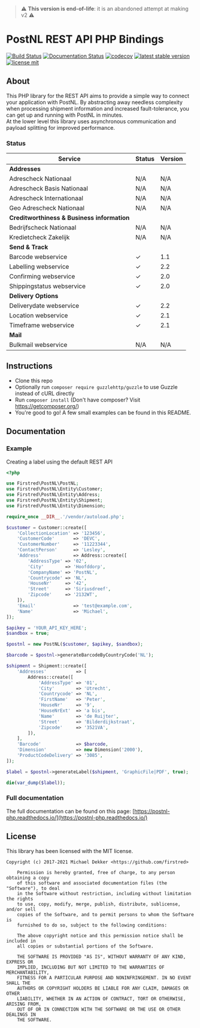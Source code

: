 > ⚠️ **This version is end-of-life**: it is an abandoned attempt at making v2 ⚠️

# PostNL REST API PHP Bindings

[![Build Status](https://travis-ci.org/firstred/postnl-api-php.svg?branch=master)](https://travis-ci.org/firstred/postnl-api-php)
[![Documentation Status](https://readthedocs.org/projects/postnl-php/badge/?version=latest)](https://postnl-php.readthedocs.io/en/latest/?badge=latest)
[![codecov](https://codecov.io/gh/firstred/postnl-api-php/branch/master/graph/badge.svg)](https://codecov.io/gh/firstred/postnl-api-php)
[![latest stable version](https://poser.pugx.org/firstred/postnl-api-php/v/stable.svg)](https://packagist.org/packages/firstred/postnl-api-php)
[![license mit](https://poser.pugx.org/firstred/postnl-api-php/license.svg)](https://packagist.org/packages/firstred/postnl-api-php)

## About

This PHP library for the REST API aims to provide a simple way to connect your 
application with PostNL. By abstracting away needless complexity when processing shipment 
information and increased fault-tolerance, you can get up and running with PostNL in minutes.  
At the lower level this library uses asynchronous communication and payload splitting for 
improved performance.

### Status

| Service                                     | Status                    | Version |
| ------------------------------------------- | ------------------------- | ------- |
| **Addresses**                               |                           |         |
| Adrescheck Nationaal                        | N/A                       | N/A     |
| Adrescheck Basis Nationaal                  | N/A                       | N/A     |
| Adrescheck Internationaal                   | N/A                       | N/A     |
| Geo Adrescheck Nationaal                    | N/A                       | N/A     |
| **Creditworthiness & Business information** |                           |         |
| Bedrijfscheck Nationaal                     | N/A                       | N/A     |
| Kredietcheck Zakelijk                       | N/A                       | N/A     |
| **Send & Track**                            |                           |         |
| Barcode webservice                          | ✓                         | 1.1     |
| Labelling webservice                        | ✓                         | 2.2     |
| Confirming webservice                       | ✓                         | 2.0    |
| Shippingstatus webservice                   | ✓                         | 2.0     |
| **Delivery Options**                        |                           |         |
| Deliverydate webservice                     | ✓                         | 2.2     |
| Location webservice                         | ✓                         | 2.1     |
| Timeframe webservice                        | ✓                         | 2.1     |
| **Mail**                                    |                           |         |
| Bulkmail webservice                         | N/A                       | N/A     |

## Instructions

- Clone this repo
- Optionally run `composer require guzzlehttp/guzzle` to use Guzzle instead of cURL directly
- Run `composer install` (Don't have composer? Visit https://getcomposer.org/)
- You're good to go! A few small examples can be found in this README.

## Documentation

### Example

Creating a label using the default REST API

```php
<?php

use Firstred\PostNL\PostNL;
use Firstred\PostNL\Entity\Customer;
use Firstred\PostNL\Entity\Address;
use Firstred\PostNL\Entity\Shipment;
use Firstred\PostNL\Entity\Dimension;

require_once __DIR__.'/vendor/autoload.php';

$customer = Customer::create([
    'CollectionLocation' => '123456',
    'CustomerCode'       => 'DEVC',
    'CustomerNumber'     => '11223344',
    'ContactPerson'      => 'Lesley',
    'Address'            => Address::create([
        'AddressType' => '02',
        'City'        => 'Hoofddorp',
        'CompanyName' => 'PostNL',
        'Countrycode' => 'NL',
        'HouseNr'     => '42',
        'Street'      => 'Siriusdreef',
        'Zipcode'     => '2132WT',
    ]),
    'Email'              => 'test@example.com',
    'Name'               => 'Michael',
]);

$apikey = 'YOUR_API_KEY_HERE';
$sandbox = true;

$postnl = new PostNL($customer, $apikey, $sandbox);

$barcode = $postnl->generateBarcodeByCountryCode('NL');

$shipment = Shipment::create([
    'Addresses'           => [
        Address::create([
            'AddressType' => '01',
            'City'        => 'Utrecht',
            'Countrycode' => 'NL',
            'FirstName'   => 'Peter',
            'HouseNr'     => '9',
            'HouseNrExt'  => 'a bis',
            'Name'        => 'de Ruijter',
            'Street'      => 'Bilderdijkstraat',
            'Zipcode'     => '3521VA',
        ]),
    ],
    'Barcode'             => $barcode,
    'Dimension'           => new Dimension('2000'),
    'ProductCodeDelivery' => '3085',
]);

$label = $postnl->generateLabel($shipment, 'GraphicFile|PDF', true);

die(var_dump($label));
```

### Full documentation

The full documentation can be found on this page: [https://postnl-php.readthedocs.io/](https://postnl-php.readthedocs.io/)

## License

This library has been licensed with the MIT license.

```
Copyright (c) 2017-2021 Michael Dekker <https://github.com/firstred>

    Permission is hereby granted, free of charge, to any person obtaining a copy
    of this software and associated documentation files (the "Software"), to deal
    in the Software without restriction, including without limitation the rights
    to use, copy, modify, merge, publish, distribute, sublicense, and/or sell
    copies of the Software, and to permit persons to whom the Software is
    furnished to do so, subject to the following conditions:

    The above copyright notice and this permission notice shall be included in
    all copies or substantial portions of the Software.

    THE SOFTWARE IS PROVIDED "AS IS", WITHOUT WARRANTY OF ANY KIND, EXPRESS OR
    IMPLIED, INCLUDING BUT NOT LIMITED TO THE WARRANTIES OF MERCHANTABILITY,
    FITNESS FOR A PARTICULAR PURPOSE AND NONINFRINGEMENT. IN NO EVENT SHALL THE
    AUTHORS OR COPYRIGHT HOLDERS BE LIABLE FOR ANY CLAIM, DAMAGES OR OTHER
    LIABILITY, WHETHER IN AN ACTION OF CONTRACT, TORT OR OTHERWISE, ARISING FROM,
    OUT OF OR IN CONNECTION WITH THE SOFTWARE OR THE USE OR OTHER DEALINGS IN
    THE SOFTWARE.
```
